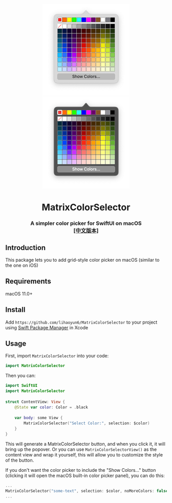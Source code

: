 <p align="center">
<img src="./img/preview.png#gh-light-mode-only" width="273" />
<img src="./img/preview_dark.png#gh-dark-mode-only" width="273" />
<h1 align="center">MatrixColorSelector</h1>
<h3 align="center">A simpler color picker for SwiftUI on macOS<br><a href="./README_zh.md">[中文版本]</a></h3>
</p>

## Introduction
This package lets you to add grid-style color picker on macOS (similar to the one on iOS)  

## Requirements
macOS 11.0+

## Install
Add `https://github.com/lihaoyun6/MatrixColorSelector` to your project using [Swift Package Manager](https://developer.apple.com/documentation/xcode/adding_package_dependencies_to_your_app) in Xcode  

## Usage

First, import `MatrixColorSelector` into your code:  

```swift
import MatrixColorSelector
```

Then you can:

```swift
import SwiftUI
import MatrixColorSelector

struct ContentView: View {
    @State var color: Color = .black
    
    var body: some View {
        MatrixColorSelector("Select Color:", selection: $color)
    }
}
```
This will generate a MatrixColorSelector button, and when you click it, it will bring up the popover. Or you can use `MatrixColorSelectorView()` as the content view and wrap it yourself, this will allow you to customize the style of the button.  

If you don't want the color picker to include the "Show Colors..." button (clicking it will open the macOS built-in color picker panel), you can do this:  

```swift
...
MatrixColorSelector("some-text", selection: $color, noMoreColors: false)
...
```  
